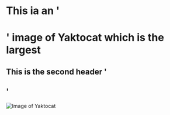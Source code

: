 # This ia an '<h1>' image of Yaktocat which is the largest
## This is the second header '<h2>'

![Image of Yaktocat](https://octodex.github.com/images/yaktocat.png)
